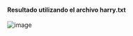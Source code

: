 #### Resultado utilizando el archivo harry.txt

![image](https://user-images.githubusercontent.com/66144847/121625960-1d18a380-ca3a-11eb-8362-c67529d0135e.png)
